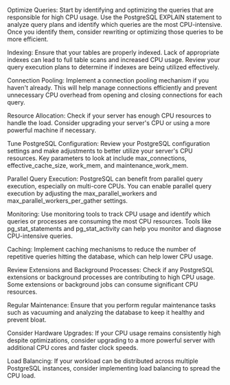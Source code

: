 Optimize Queries: Start by identifying and optimizing the queries that are responsible for high CPU usage. Use the PostgreSQL EXPLAIN statement to analyze query plans and identify which queries are the most CPU-intensive. Once you identify them, consider rewriting or optimizing those queries to be more efficient.

Indexing: Ensure that your tables are properly indexed. Lack of appropriate indexes can lead to full table scans and increased CPU usage. Review your query execution plans to determine if indexes are being utilized effectively.

Connection Pooling: Implement a connection pooling mechanism if you haven't already. This will help manage connections efficiently and prevent unnecessary CPU overhead from opening and closing connections for each query.

Resource Allocation: Check if your server has enough CPU resources to handle the load. Consider upgrading your server's CPU or using a more powerful machine if necessary.

Tune PostgreSQL Configuration: Review your PostgreSQL configuration settings and make adjustments to better utilize your server's CPU resources. Key parameters to look at include max_connections, effective_cache_size, work_mem, and maintenance_work_mem.

Parallel Query Execution: PostgreSQL can benefit from parallel query execution, especially on multi-core CPUs. You can enable parallel query execution by adjusting the max_parallel_workers and max_parallel_workers_per_gather settings.

Monitoring: Use monitoring tools to track CPU usage and identify which queries or processes are consuming the most CPU resources. Tools like pg_stat_statements and pg_stat_activity can help you monitor and diagnose CPU-intensive queries.

Caching: Implement caching mechanisms to reduce the number of repetitive queries hitting the database, which can help lower CPU usage.

Review Extensions and Background Processes: Check if any PostgreSQL extensions or background processes are contributing to high CPU usage. Some extensions or background jobs can consume significant CPU resources.

Regular Maintenance: Ensure that you perform regular maintenance tasks such as vacuuming and analyzing the database to keep it healthy and prevent bloat.

Consider Hardware Upgrades: If your CPU usage remains consistently high despite optimizations, consider upgrading to a more powerful server with additional CPU cores and faster clock speeds.

Load Balancing: If your workload can be distributed across multiple PostgreSQL instances, consider implementing load balancing to spread the CPU load.